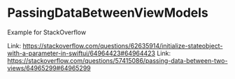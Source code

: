 # PassingDataBetweenViewModels
Example for StackOverflow 

Link: https://stackoverflow.com/questions/62635914/initialize-stateobject-with-a-parameter-in-swiftui/64964423#64964423
Link: https://stackoverflow.com/questions/57415086/passing-data-between-two-views/64965299#64965299
